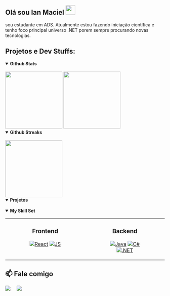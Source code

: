 
<h2>Olá sou Ian Maciel <img src="https://user-images.githubusercontent.com/42378118/110234147-e3259600-7f4e-11eb-95be-0c4047144dea.gif" width="30"></h2>

<p>sou estudante em ADS. Atualmente estou fazendo iniciação científica e tenho foco principal universo .NET porem sempre procurando novas tecnologias.</h3>

## Projetos e Dev Stuffs:

<details open>	
  <summary><b> Github Stats</b></summary>

  <br />
  <img height="180em" src="https://github-readme-stats.vercel.app/api?username=ianmaciel7&show_icons=true&hide_border=true&&count_private=true&include_all_commits=true" />
  <img height="180em" src="https://github-readme-stats.vercel.app/api/top-langs/?username=ianmaciel7&exclude_repo=KNN-Image-Classification&show_icons=true&hide_border=true&layout=compact&langs_count=8"/>
</details>

<details open>	
  <summary><b>Github Streaks</b></summary>

  <br />
  <img height="180em" src="https://github-readme-streak-stats.herokuapp.com/?user=ianmaciel7&hide_border=true" />
</details>

<details open>
  <summary><b>Projetos</b></summary>

  <br />
</details >

<details open>	
    <summary><b> My Skill Set</b></summary>
  
<table><tr><td valign="top" width="1000em">

<div align="center">  
  
<h3>Frontend</h3>
  
[![React](https://img.shields.io/badge/-ReactJs-61DAFB?logo=react&logoColor=white&style=for-the-badge)](https://github.com/Char-Al)
[![JS](https://img.shields.io/badge/javascript-%23323330.svg?style=for-the-badge&logo=javascript&logoColor=%23F7DF1E)](https://github.com/Char-Al)
  

</div></td><td valign="top" width="50%">

 
<div align="center">  
<h3>Backend</h3> 
  
[![Java](https://img.shields.io/badge/java-%23ED8B00.svg?style=for-the-badge&logo=java&logoColor=white)](https://github.com/Char-Al)
[![C#](https://img.shields.io/badge/c%23-%23239120.svg?style=for-the-badge&logo=c-sharp&logoColor=white)](https://github.com/Char-Al)  
[![.NET](https://img.shields.io/badge/.NET-5C2D91?style=for-the-badge&logo=.net&logoColor=white)](https://github.com/Char-Al)  


</div></td></tr></table>  
</details>

<h2>📫 Fale comigo</h2>
<p>
  <a target="_blank"href="https://www.linkedin.com/in/ian-maciel-de-carvalho-b788371b5/"><img src="https://img.shields.io/badge/linkedin-%230077B5.svg?&style=for-the-badge&logo=linkedin&logoColor=white" /></a>&nbsp;&nbsp;&nbsp;&nbsp;
  <a href="mailto:ianmaciel76@gmail.com?subject=Hello%20Ileri,%20From%20Github"><img src="https://img.shields.io/badge/gmail-%23D14836.svg?&style=for-the-badge&logo=gmail&logoColor=white" /></a>&nbsp;&nbsp;&nbsp;&nbsp;
</p>

